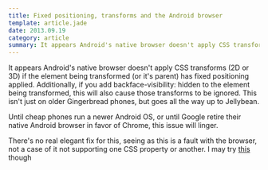```yaml
---
title: Fixed positioning, transforms and the Android browser
template: article.jade
date: 2013.09.19
category: article
summary: It appears Android's native browser doesn't apply CSS transforms (2D or 3D)
---
```

It appears Android's native browser doesn't apply CSS transforms (2D or 3D) if the element being transformed (or it's parent) has fixed positioning applied. Additionally, if you add backface-visibility: hidden to the element being transformed, this will also cause those transforms to be ignored. This isn't just on older Gingerbread phones, but goes all the way up to Jellybean.

Until cheap phones run a newer Android OS, or until Google retire their native Android browser in favor of Chrome, this issue will linger.

There's no real elegant fix for this, seeing as this is a fault with the browser, not a case of it not supporting one CSS property or another. I may try [this](https://github.com/barisaydinoglu/Detectizr) though
